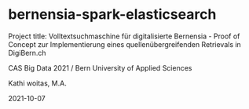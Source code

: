 # bernensia-spark-elasticsearch

Project title: Volltextsuchmaschine für digitalisierte Bernensia - Proof of Concept zur Implementierung eines quellenübergreifenden Retrievals in DigiBern.ch

CAS Big Data 2021 / Bern University of Applied Sciences

Kathi woitas, M.A.

2021-10-07
